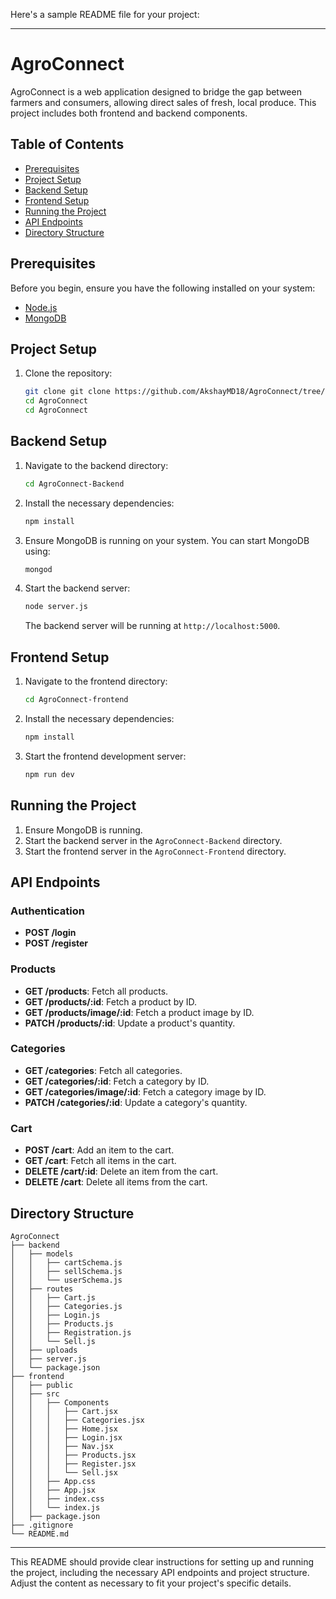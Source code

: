 Here's a sample README file for your project:

---

# AgroConnect

AgroConnect is a web application designed to bridge the gap between farmers and consumers, allowing direct sales of fresh, local produce. This project includes both frontend and backend components.

## Table of Contents

- [Prerequisites](#prerequisites)
- [Project Setup](#project-setup)
- [Backend Setup](#backend-setup)
- [Frontend Setup](#frontend-setup)
- [Running the Project](#running-the-project)
- [API Endpoints](#api-endpoints)
- [Directory Structure](#directory-structure)

## Prerequisites

Before you begin, ensure you have the following installed on your system:

- [Node.js](https://nodejs.org/en/download/)
- [MongoDB](https://www.mongodb.com/try/download/community)

## Project Setup

1. Clone the repository:

    ```sh
    git clone git clone https://github.com/AkshayMD18/AgroConnect/tree/master
    cd AgroConnect
    cd AgroConnect
    ```

## Backend Setup

1. Navigate to the backend directory:

    ```sh
    cd AgroConnect-Backend
    ```

2. Install the necessary dependencies:

    ```sh
    npm install
    ```

3. Ensure MongoDB is running on your system. You can start MongoDB using:

    ```sh
    mongod
    ```

4. Start the backend server:

    ```sh
    node server.js
    ```

    The backend server will be running at `http://localhost:5000`.

## Frontend Setup

1. Navigate to the frontend directory:

    ```sh
    cd AgroConnect-frontend
    ```

2. Install the necessary dependencies:

    ```sh
    npm install
    ```

3. Start the frontend development server:

    ```sh
    npm run dev
    ```

## Running the Project

1. Ensure MongoDB is running.
2. Start the backend server in the `AgroConnect-Backend` directory.
3. Start the frontend server in the `AgroConnect-Frontend` directory.

## API Endpoints

### Authentication

- **POST /login**
- **POST /register**

### Products

- **GET /products**: Fetch all products.
- **GET /products/:id**: Fetch a product by ID.
- **GET /products/image/:id**: Fetch a product image by ID.
- **PATCH /products/:id**: Update a product's quantity.

### Categories

- **GET /categories**: Fetch all categories.
- **GET /categories/:id**: Fetch a category by ID.
- **GET /categories/image/:id**: Fetch a category image by ID.
- **PATCH /categories/:id**: Update a category's quantity.

### Cart

- **POST /cart**: Add an item to the cart.
- **GET /cart**: Fetch all items in the cart.
- **DELETE /cart/:id**: Delete an item from the cart.
- **DELETE /cart**: Delete all items from the cart.

## Directory Structure

```
AgroConnect
├── backend
│   ├── models
│   │   ├── cartSchema.js
│   │   ├── sellSchema.js
│   │   └── userSchema.js
│   ├── routes
│   │   ├── Cart.js
│   │   ├── Categories.js
│   │   ├── Login.js
│   │   ├── Products.js
│   │   ├── Registration.js
│   │   └── Sell.js
│   ├── uploads
│   ├── server.js
│   └── package.json
├── frontend
│   ├── public
│   ├── src
│   │   ├── Components
│   │   │   ├── Cart.jsx
│   │   │   ├── Categories.jsx
│   │   │   ├── Home.jsx
│   │   │   ├── Login.jsx
│   │   │   ├── Nav.jsx
│   │   │   ├── Products.jsx
│   │   │   ├── Register.jsx
│   │   │   └── Sell.jsx
│   │   ├── App.css
│   │   ├── App.jsx
│   │   ├── index.css
│   │   └── index.js
│   ├── package.json
├── .gitignore
└── README.md
```

---

This README should provide clear instructions for setting up and running the project, including the necessary API endpoints and project structure. Adjust the content as necessary to fit your project's specific details.
